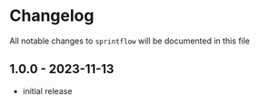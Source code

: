 # Changelog

All notable changes to `sprintflow` will be documented in this file

## 1.0.0 - 2023-11-13

- initial release
